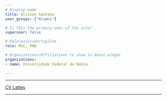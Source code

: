 ```yaml
---
# Display name
title: Alisson Santana
user_groups: ["Alumni"]

# Is this the primary user of the site?
superuser: false

# Role/position/tagline
role: MsC, PHD

# Organizations/Affiliations to show in About widget
organizations:
- name: Universidade Federal da Bahia

---
```


---

[CV Lattes](http://lattes.cnpq.br/8769087052991205)

---
